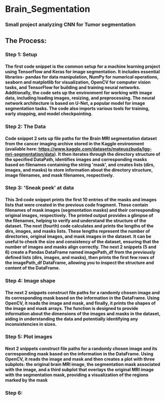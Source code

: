 # Brain_Segmentation

### Small project analyzing CNN for Tumor segmentation

## The Process:

### Step 1: Setup
#### The first code snippet is the common setup for a machine learning project using TensorFlow and Keras for image segmentation. It includes essential libraries- pandas for data manipulation, NumPy for numerical operations, seaborn and matplotlib for visualization, OpenCV for computer vision tasks, and TensorFlow for building and training neural networks. Additionally, the code sets up the environment for working with image data, including loading images, resizing, and preprocessing. The neural network architecture is based on U-Net, a popular model for image segmentation tasks. The code also imports various tools for training, early stopping, and model checkpointing.

### Step 2: The Data
#### Code snippet 2 sets up file paths for the Brain MRI segmentation dataset from the cancer imaging archive stored in the Kaggle environment (available here: https://www.kaggle.com/datasets/mateuszbuda/lgg-mri-segmentation/data). It then iterates through the directory structure of the specified DataPath, identifies images and corresponding masks based on filenames containing the string 'mask', and creates lists (dirs, images, and masks) to store information about the directory structure, image filenames, and mask filenames, respectively. 

### Step 3: 'Sneak peek' at data
#### This 3rd code snippet prints the first 10 entries of the masks and images lists that were created in the previous code fragment. These contain filenames of mask images (segmentation masks) and their corresponding original images, respectively. The printed output provides a glimpse of the filenames, helping to verify and understand the structure of the dataset. The next (fourth) code calculates and prints the lengths of the dirs, images, and masks lists. These lengths represent the number of directories, original images, and mask images in the dataset. It can be useful to check the size and consistency of the dataset, ensuring that the number of images and masks align correctly. The next 2 snippets (5 and 6) create a Pandas DataFrame named imagePath_df from the previously defined lists (dirs, images, and masks), then prints the first few rows of the imagePath_df DataFrame, allowing you to inspect the structure and content of the DataFrame.

### Step 4: Image shape
#### The next 2 snippets construct file paths for a randomly chosen image and its corresponding mask based on the information in the DataFrame. Using OpenCV, it reads the image and mask, and finally, it prints the shapes of the image and mask arrays. The function is designed to provide information about the dimensions of the images and masks in the dataset, aiding in understanding the data and potentially identifying any inconsistencies in sizes.

### Step 5: Plot images
#### Next 2 snippets construct file paths for a randomly chosen image and its corresponding mask based on the information in the DataFrame. Using OpenCV, it reads the image and mask and then creates a plot with three subplots: the original brain MRI image,  the segmentation mask associated with the image, and a third subplot that overlays the original MRI image with the segmentation mask, providing a visualization of the regions marked by the mask

### Step 6: 
#### 
